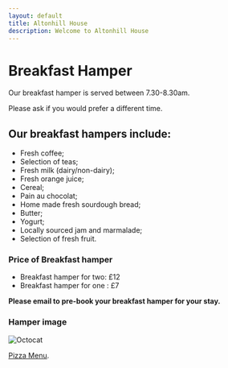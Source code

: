 ```yaml
---
layout: default
title: Altonhill House 
description: Welcome to Altonhill House
---
```



# Breakfast Hamper

Our breakfast hamper is served between 7.30-8.30am.

Please ask if you would prefer a different time.

## Our breakfast hampers include:

* Fresh coffee;
* Selection of teas;
* Fresh milk (dairy/non-dairy);
* Fresh orange juice;
* Cereal;
* Pain au chocolat;
* Home made fresh sourdough bread;
* Butter;
* Yogurt;
* Locally sourced jam and marmalade;
* Selection of fresh fruit.

### Price of Breakfast hamper

*   Breakfast hamper for two: £12
*   Breakfast hamper for one : £7


**Please email to pre-book your breakfast hamper for your stay.**

### Hamper image

![Octocat](https://github.githubassets.com/images/icons/emoji/octocat.png)

[Pizza Menu](./pizza.html).
